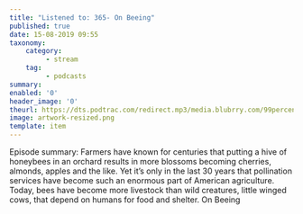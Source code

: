 ```yaml
---
title: "Listened to: 365- On Beeing"
published: true
date: 15-08-2019 09:55
taxonomy:
    category:
         - stream
    tag:
         - podcasts
summary:
enabled: '0'
header_image: '0'
theurl: https://dts.podtrac.com/redirect.mp3/media.blubrry.com/99percentinvisible/dovetail.prxu.org/96/c22e3999-d997-482a-8dd2-cd1050fc5713/365_On_Beeing_pt01.mp3
image: artwork-resized.png
template: item
---
```

 
Episode summary: Farmers have known for centuries that putting a hive of honeybees in an orchard results in more blossoms becoming cherries, almonds, apples and the like. Yet it’s only in the last 30 years that pollination services have become such an enormous part of American agriculture. Today, bees have become more livestock than wild creatures, little winged cows, that depend on humans for food and shelter. On Beeing
